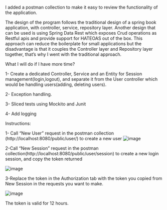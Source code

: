 I added a postman collection to make it easy to review the functionality of the application.

The design of the program follows the traditional design of a spring book application, with controller, service, repository layer. Another design that can be used is using Spring Data Rest which exposes Crud operations as Restful apis and provide support for HATEOAS out of the box.
This approach can reduce the boilerplate for small applications but the disadvantage is that it couples the Controller layer and Repository layer together, that’s why I went with the traditional approach.   

What I will do if I have more time?

1- Create a dedicated Controller, Service and an Entity for Session management(login,logout), and separate it from the User controller which would be handling users(adding, deleting users). 

2- Exception handling.

3- Sliced tests using Mockito and Junit

4- Add logging

Instructions:

1- Call “New User” request in the postman collection (http://localhost:8080/public/user/) to create a new user
![image](https://github.com/samky987/Notes-App/assets/63223538/e41f658c-9fd7-4dca-b00f-1ed639eacd66)

2-Call “New Session” request in the postman collection(http://localhost:8080/public/user/session) to create a new login session, and copy the token returned

![image](https://github.com/samky987/Notes-App/assets/63223538/0adb7df0-56e3-4600-9caf-9cfd4a329409)

3-Replace the token in the Authorization tab with the token you copied from New Session in the requests you want to make.

![image](https://github.com/samky987/Notes-App/assets/63223538/cf8f6fe8-07f4-4cb2-b479-368deb4e84bb)


The token is valid for 12 hours.
